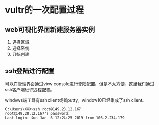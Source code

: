 # vultr的一次配置过程

## web可视化界面新建服务器实例
1. 选择区域
2. 选择系统
3. 开始创建

## ssh登陆进行配置
可以在管理界面通过view console进行登陆配置，但是不太方便，这里我们通过ssh客户端进行远程配置。

windows端工具有ssh client或者putty，window10已经集成了ssh client。

```
C:\Users\XXX>ssh root@149.28.12.167
root@149.28.12.167's password:
Last login: Sun Jan  6 12:24:25 2019 from 106.2.234.179

```

